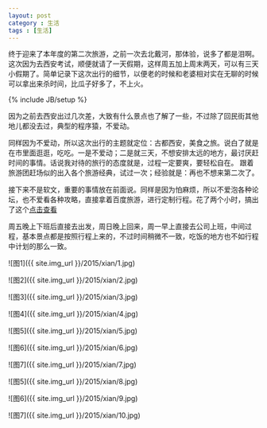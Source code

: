 ```yaml
---
layout: post
category : 生活
tags : [生活]
---
```


终于迎来了本年度的第二次旅游，之前一次去北戴河，那体验，说多了都是泪啊。这次因为去西安考试，顺便就请了一天假期，这样周五加上周末两天，可以有三天小假期了。简单记录下这次出行的细节，以便老的时候和老婆相对实在无聊的时候可以拿出来杀时间，比瓜子好多了，不上火。
<!--break-->

{% include JB/setup %}

 
 因为之前去西安出过几次差，大致有什么景点也了解了一些，不过除了回民街其他地儿都没去过，典型的程序猿，不爱动。
 
 同样因为不爱动，所以这次出行的主题就定位：古都西安，美食之旅。说白了就是在市里面逛逛，吃吃。一是不爱动；二是就三天，不想安排太远的地方，最讨厌赶时间的事情。话说我对待的旅行的态度就是，过程一定要爽，要轻松自在。
 跟着旅游团赶场似的出入各个旅游经典，试过一次；经验就是：再也不想来第二次了。
 
 接下来不是软文，重要的事情放在前面说。同样是因为怕麻烦，所以不爱泡各种论坛，也不爱看各种攻略，直接拿着百度旅游，进行定制行程。花了两个小时，搞出了这个[点击查看](http://lvyou.baidu.com/plan/c4668e25628d1defd8d7d129)
 
 周五晚上下班后直接去出发，周日晚上回来，周一早上直接去公司上班，中间过程，基本景点都是按照行程上来的，不过时间稍微不一致，吃饭的地方也不如行程中计划的那么一致。
 
 
![图1]({{ site.img_url }}/2015/xian/1.jpg)

![图2]({{ site.img_url }}/2015/xian/2.jpg)


![图3]({{ site.img_url }}/2015/xian/3.jpg)

![图4]({{ site.img_url }}/2015/xian/4.jpg)


![图5]({{ site.img_url }}/2015/xian/5.jpg)

![图6]({{ site.img_url }}/2015/xian/6.jpg)

![图7]({{ site.img_url }}/2015/xian/7.jpg) 

![图5]({{ site.img_url }}/2015/xian/8.jpg)

![图6]({{ site.img_url }}/2015/xian/9.jpg)


![图7]({{ site.img_url }}/2015/xian/10.jpg) 